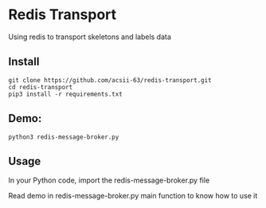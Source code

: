 # Redis Transport
Using redis to transport skeletons and labels data

## Install
```
git clone https://github.com/acsii-63/redis-transport.git
cd redis-transport
pip3 install -r requirements.txt
```

## Demo:
```
python3 redis-message-broker.py
```

## Usage
In your Python code, import the redis-message-broker.py file

Read demo in redis-message-broker.py main function to know how to use it
